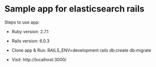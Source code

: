 # Sample app for elasticsearch rails

Steps to use app:

* Ruby version: 2.7.1

* Rails version: 6.0.3

* Clone app & Run: RAILS_ENV=development rails db:create db:migrate

* Visit: http://localhost:3000/